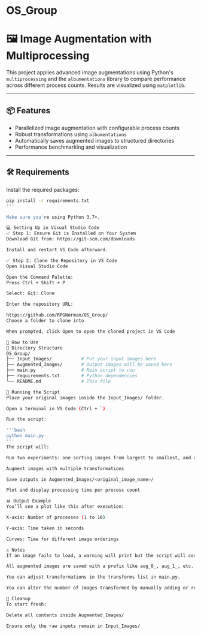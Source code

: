 # OS_Group
# 🖼️ Image Augmentation with Multiprocessing

This project applies advanced image augmentations using Python's `multiprocessing` and the `albumentations` library to compare performance across different process counts. Results are visualized using `matplotlib`.

---

## 📦 Features

- Parallelized image augmentation with configurable process counts
- Robust transformations using `albumentations`
- Automatically saves augmented images to structured directories
- Performance benchmarking and visualization

---

## 🛠️ Requirements

Install the required packages:

```bash
pip install -r requirements.txt
'''

Make sure you're using Python 3.7+.

💻 Setting Up in Visual Studio Code
✅ Step 1: Ensure Git is Installed on Your System
Download Git from: https://git-scm.com/downloads

Install and restart VS Code afterward.

✅ Step 2: Clone the Repository in VS Code
Open Visual Studio Code

Open the Command Palette:
Press Ctrl + Shift + P

Select: Git: Clone

Enter the repository URL:

https://github.com/RPGNorman/OS_Group/
Choose a folder to clone into

When prompted, click Open to open the cloned project in VS Code

🧪 How to Use
📁 Directory Structure
OS_Group/
├── Input_Images/           # Put your input images here
├── Augmented_Images/       # Output images will be saved here
├── main.py                 # Main script to run
├── requirements.txt        # Python dependencies
└── README.md               # This file

🚀 Running the Script
Place your original images inside the Input_Images/ folder.

Open a terminal in VS Code (Ctrl + `)

Run the script:

'''bash
python main.py
'''
The script will:

Run two experiments: one sorting images from largest to smallest, and one from smallest to largest

Augment images with multiple transformations

Save outputs in Augmented_Images/<original_image_name>/

Plot and display processing time per process count

📊 Output Example
You’ll see a plot like this after execution:

X-axis: Number of processes (1 to 16)

Y-axis: Time taken in seconds

Curves: Time for different image orderings

⚠️ Notes
If an image fails to load, a warning will print but the script will continue.

All augmented images are saved with a prefix like aug_0_, aug_1_, etc.

You can adjust transformations in the transforms list in main.py.

You can alter the number of images transformed by manually adding or removing images.

🧹 Cleanup
To start fresh:

Delete all contents inside Augmented_Images/

Ensure only the raw inputs remain in Input_Images/
